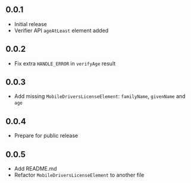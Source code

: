 ## 0.0.1

- Initial release
- Verifier API `ageAtLeast` element added


## 0.0.2
- Fix extra `HANDLE_ERROR` in `verifyAge` result

## 0.0.3
- Add missing `MobileDriversLicenseElement`: `familyName`, `givenName` and `age`

## 0.0.4
- Prepare for public release

## 0.0.5
- Add README.md
- Refactor `MobileDriversLicenseElement` to another file
